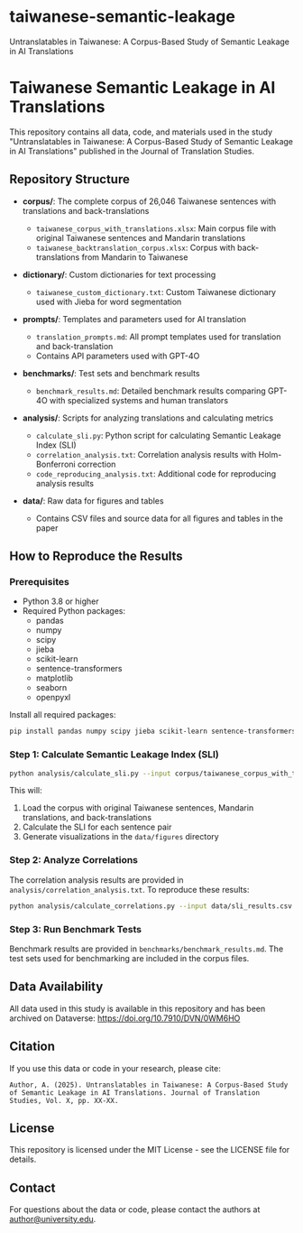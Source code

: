 # taiwanese-semantic-leakage
Untranslatables in Taiwanese: A Corpus-Based Study of Semantic Leakage in AI Translations
# Taiwanese Semantic Leakage in AI Translations

This repository contains all data, code, and materials used in the study "Untranslatables in Taiwanese: A Corpus-Based Study of Semantic Leakage in AI Translations" published in the Journal of Translation Studies.

## Repository Structure

- **corpus/**: The complete corpus of 26,046 Taiwanese sentences with translations and back-translations
  - `taiwanese_corpus_with_translations.xlsx`: Main corpus file with original Taiwanese sentences and Mandarin translations
  - `taiwanese_backtranslation_corpus.xlsx`: Corpus with back-translations from Mandarin to Taiwanese

- **dictionary/**: Custom dictionaries for text processing
  - `taiwanese_custom_dictionary.txt`: Custom Taiwanese dictionary used with Jieba for word segmentation

- **prompts/**: Templates and parameters used for AI translation
  - `translation_prompts.md`: All prompt templates used for translation and back-translation
  - Contains API parameters used with GPT-4O

- **benchmarks/**: Test sets and benchmark results
  - `benchmark_results.md`: Detailed benchmark results comparing GPT-4O with specialized systems and human translators

- **analysis/**: Scripts for analyzing translations and calculating metrics
  - `calculate_sli.py`: Python script for calculating Semantic Leakage Index (SLI)
  - `correlation_analysis.txt`: Correlation analysis results with Holm-Bonferroni correction
  - `code_reproducing_analysis.txt`: Additional code for reproducing analysis results

- **data/**: Raw data for figures and tables
  - Contains CSV files and source data for all figures and tables in the paper

## How to Reproduce the Results

### Prerequisites

- Python 3.8 or higher
- Required Python packages:
  - pandas
  - numpy
  - scipy
  - jieba
  - scikit-learn
  - sentence-transformers
  - matplotlib
  - seaborn
  - openpyxl

Install all required packages:

```bash
pip install pandas numpy scipy jieba scikit-learn sentence-transformers matplotlib seaborn openpyxl
```

### Step 1: Calculate Semantic Leakage Index (SLI)

```bash
python analysis/calculate_sli.py --input corpus/taiwanese_corpus_with_translations.xlsx --output data/sli_results.csv --dict dictionary/taiwanese_custom_dictionary.txt --visualize
```

This will:
1. Load the corpus with original Taiwanese sentences, Mandarin translations, and back-translations
2. Calculate the SLI for each sentence pair
3. Generate visualizations in the `data/figures` directory

### Step 2: Analyze Correlations

The correlation analysis results are provided in `analysis/correlation_analysis.txt`. To reproduce these results:

```bash
python analysis/calculate_correlations.py --input data/sli_results.csv --output data/correlation_results.csv
```

### Step 3: Run Benchmark Tests

Benchmark results are provided in `benchmarks/benchmark_results.md`. The test sets used for benchmarking are included in the corpus files.

## Data Availability

All data used in this study is available in this repository and has been archived on Dataverse: https://doi.org/10.7910/DVN/0WM6HO

## Citation

If you use this data or code in your research, please cite:

```
Author, A. (2025). Untranslatables in Taiwanese: A Corpus-Based Study of Semantic Leakage in AI Translations. Journal of Translation Studies, Vol. X, pp. XX-XX.
```

## License

This repository is licensed under the MIT License - see the LICENSE file for details.

## Contact

For questions about the data or code, please contact the authors at author@university.edu.

